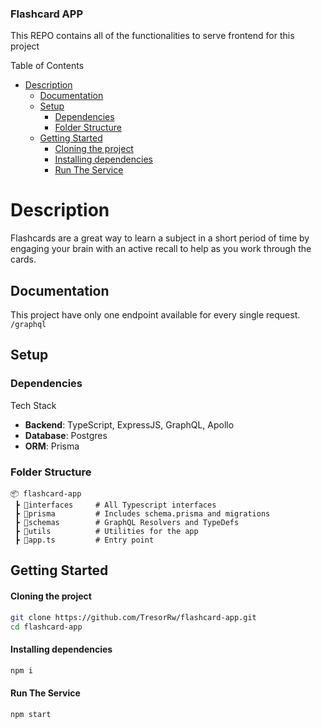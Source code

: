 ### Flashcard APP
This REPO contains all of the functionalities to serve frontend for this project

Table of Contents
- [Description](#description)
  - [Documentation](#documentation)
  - [Setup](#setup)
    - [Dependencies](#dependencies)
    - [Folder Structure](#folder-structure)
  - [Getting Started](#getting-started)
      - [Cloning the project](#cloning-the-project)
      - [Installing dependencies](#installing-dependencies)
      - [Run The Service](#run-the-service)

# Description
Flashcards are a great way to learn a subject in a short period of time by engaging your brain with an active recall to help as you work through the cards.

## Documentation

This project have only one endpoint available for every single request.
`/graphql`

## Setup

### Dependencies

Tech Stack
- **Backend**: TypeScript, ExpressJS, GraphQL, Apollo
- **Database**: Postgres
- **ORM**: Prisma

### Folder Structure
```
📦 flashcard-app
 ┣ 📂interfaces     # All Typescript interfaces
 ┣ 📂prisma         # Includes schema.prisma and migrations
 ┣ 📂schemas        # GraphQL Resolvers and TypeDefs
 ┣ 📂utils          # Utilities for the app
 ┣ 📜app.ts         # Entry point

```
## Getting Started

#### Cloning the project
```bash
git clone https://github.com/TresorRw/flashcard-app.git
cd flashcard-app
```
#### Installing dependencies
```bash
npm i
```

#### Run The Service
```bash
npm start
```